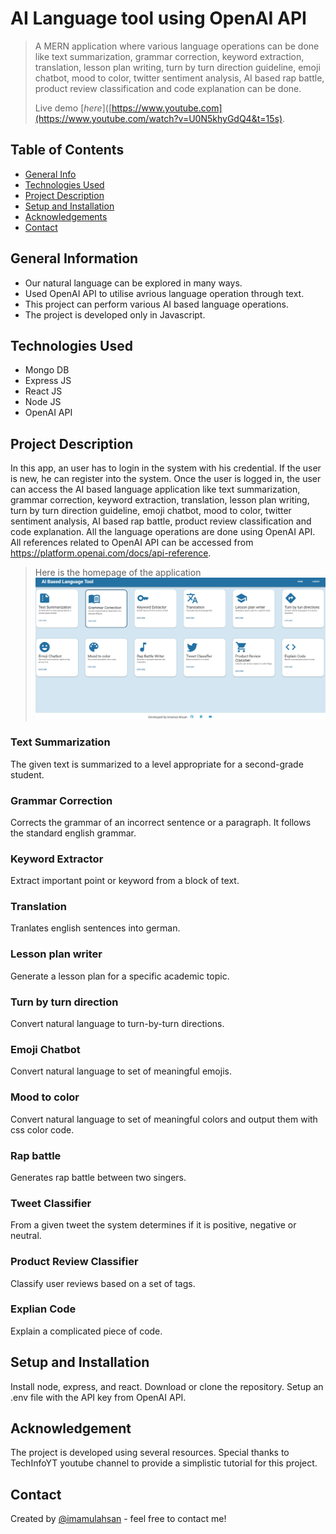 # AI Language tool using OpenAI API
> A MERN application where various language operations can be done like text summarization, grammar correction, keyword extraction, translation, lesson plan writing, turn by turn direction guideline, emoji chatbot, mood to color, twitter sentiment analysis, AI based rap battle, product review classification and code explanation can be done. 
>
> Live demo [_here_]([https://www.youtube.com](https://www.youtube.com/watch?v=U0N5khyGdQ4&t=15s).

## Table of Contents
* [General Info](#general-information)
* [Technologies Used](#technologies-used)
* [Project Description](#project-description)
* [Setup and Installation](#setup-installation)
* [Acknowledgements](#acknowledgements)
* [Contact](#contact)

## General Information
- Our natural language can be explored in many ways.
- Used OpenAI API to utilise avrious language operation through text.
- This project can perform various AI based language operations.
- The project is developed only in Javascript.

## Technologies Used
- Mongo DB
- Express JS
- React JS
- Node JS
- OpenAI API

## Project Description
In this app, an user has to login in the system with his credential. If the user is new, he can register into the system. Once the user is logged in, the user can access the AI based language application like text summarization, grammar correction, keyword extraction, translation, lesson plan writing, turn by turn direction guideline, emoji chatbot, mood to color, twitter sentiment analysis, AI based rap battle, product review classification and code explanation. All the language operations are done using OpenAI API. All references related to OpenAI API can be accessed from https://platform.openai.com/docs/api-reference. 
> Here is the homepage of the application
![Example screenshot](https://github.com/imamulahsan/AI-language-tool-openai/blob/main/Github.png)
### Text Summarization
The given text is summarized to a level appropriate for a second-grade student.
### Grammar Correction
  Corrects the grammar of an incorrect sentence or a paragraph. It follows the standard english grammar.
### Keyword Extractor
  Extract important point or keyword from a block of text.
### Translation
  Tranlates english sentences into german.
### Lesson plan writer
  Generate a lesson plan for a specific academic topic.
### Turn by turn direction
  Convert natural language to turn-by-turn directions.
### Emoji Chatbot
  Convert natural language to set of meaningful emojis.
### Mood to color
  Convert natural language to set of meaningful colors and output them with css color code.
### Rap battle
  Generates rap battle between two singers.
### Tweet Classifier
  From a given tweet the system determines if it is positive, negative or neutral.
### Product Review Classifier
  Classify user reviews based on a set of tags.
### Explian Code
  Explain a complicated piece of code.

## Setup and Installation
Install node, express, and react. Download or clone the repository. Setup an .env file with the API key from OpenAI API.

## Acknowledgement
The project is developed using several resources. Special thanks to TechInfoYT youtube channel to provide a simplistic tutorial for this project.

## Contact
Created by [@imamulahsan](https://www.youtube.com/channel/UCeGfZO6hnZDptaHwcXQK6rw) - feel free to contact me!
